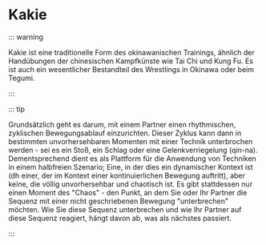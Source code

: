# Kakie

::: warning

Kakie ist eine traditionelle Form des okinawanischen Trainings, ähnlich der Handübungen der chinesischen Kampfkünste wie Tai Chi und Kung Fu. Es ist auch ein wesentlicher Bestandteil des Wrestlings in Okinawa oder beim Tegumi.

:::

::: tip

Grundsätzlich geht es darum, mit einem Partner einen rhythmischen, zyklischen Bewegungsablauf einzurichten. Dieser Zyklus kann dann in bestimmten unvorhersehbaren Momenten mit einer Technik unterbrochen werden - sei es ein Stoß, ein Schlag oder eine Gelenkverriegelung (qin-na). Dementsprechend dient es als Plattform für die Anwendung von Techniken in einem halbfreien Szenario; Eine, in der dies ein dynamischer Kontext ist (dh einer, der im Kontext einer kontinuierlichen Bewegung auftritt), aber keine, die völlig unvorhersehbar und chaotisch ist. Es gibt stattdessen nur einen Moment des "Chaos" - den Punkt, an dem Sie oder Ihr Partner die Sequenz mit einer nicht geschriebenen Bewegung "unterbrechen" möchten. Wie Sie diese Sequenz unterbrechen und wie Ihr Partner auf diese Sequenz reagiert, hängt davon ab, was als nächstes passiert.

:::

<YouTube videoid="EhcfC1DWBJc" />

